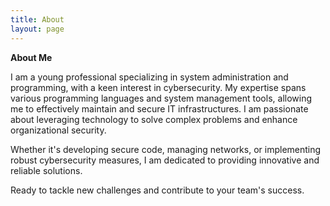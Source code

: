 ```yaml
---
title: About
layout: page
---
```


**About Me**

I am a young professional specializing in system administration and programming, with a keen interest in cybersecurity. My expertise spans various programming languages and system management tools, allowing me to effectively maintain and secure IT infrastructures. I am passionate about leveraging technology to solve complex problems and enhance organizational security. 

Whether it's developing secure code, managing networks, or implementing robust cybersecurity measures, I am dedicated to providing innovative and reliable solutions. 

Ready to tackle new challenges and contribute to your team's success.